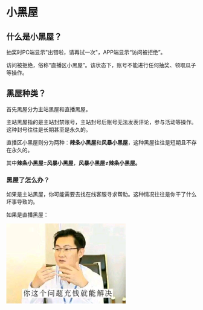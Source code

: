 # 小黑屋

## 什么是小黑屋？

抽奖时PC端显示"出错啦，请再试一次"，APP端显示“访问被拒绝”。

访问被拒绝，俗称“直播区小黑屋”。该状态下，账号不能进行任何抽奖、领取瓜子等操作。

## 黑屋种类？

首先黑屋分为主站黑屋和直播黑屋。

主站黑屋指的是主站封禁账号，主站封号后账号无法发表评论，参与活动等操作。这种封号往往是长期甚至是永久的。

直播区小黑屋则分为两种：**辣条小黑屋**和**风暴小黑屋**，这种黑屋往往是短期且不存在永久的。

其中**辣条小黑屋=风暴小黑屋**，**风暴小黑屋≠辣条小黑屋。**

### **黑屋了怎么办？**

如果是主站黑屋，你可能需要去找在线客服寻求帮助。这种情况往往是你干了什么坏事导致的。

如果是直播黑屋： 

![](../.gitbook/assets/image.png)



